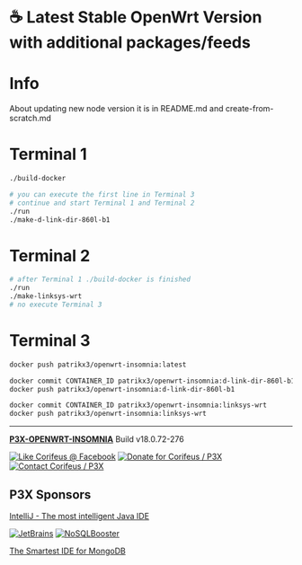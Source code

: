 [//]: #@corifeus-header

# ☕ Latest Stable OpenWrt Version with additional packages/feeds

                        
[//]: #@corifeus-header:end
# Info 
About updating new node version it is in README.md and create-from-scratch.md

# Terminal 1

```bash
./build-docker

# you can execute the first line in Terminal 3
# continue and start Terminal 1 and Terminal 2
./run
./make-d-link-dir-860l-b1
```

# Terminal 2
```bash
# after Terminal 1 ./build-docker is finished
./run
./make-linksys-wrt
# no execute Terminal 3
```

# Terminal 3

```bash
docker push patrikx3/openwrt-insomnia:latest

docker commit CONTAINER_ID patrikx3/openwrt-insomnia:d-link-dir-860l-b1
docker push patrikx3/openwrt-insomnia:d-link-dir-860l-b1

docker commit CONTAINER_ID patrikx3/openwrt-insomnia:linksys-wrt
docker push patrikx3/openwrt-insomnia:linksys-wrt
```
[//]: #@corifeus-footer

---

[**P3X-OPENWRT-INSOMNIA**](https://pages.corifeus.com/openwrt-insomnia) Build v18.0.72-276 

[![Like Corifeus @ Facebook](https://img.shields.io/badge/LIKE-Corifeus-3b5998.svg)](https://www.facebook.com/corifeus.software) [![Donate for Corifeus / P3X](https://img.shields.io/badge/Donate-Corifeus-003087.svg)](https://www.paypal.com/cgi-bin/webscr?cmd=_s-xclick&hosted_button_id=QZVM4V6HVZJW6)  [![Contact Corifeus / P3X](https://img.shields.io/badge/Contact-P3X-ff9900.svg)](https://www.patrikx3.com/en/front/contact) 


## P3X Sponsors

[IntelliJ - The most intelligent Java IDE](https://www.jetbrains.com)
  
[![JetBrains](https://cdn.corifeus.com/assets/svg/jetbrains-logo.svg)](https://www.jetbrains.com/) [![NoSQLBooster](https://cdn.corifeus.com/assets/png/nosqlbooster-70x70.png)](https://www.nosqlbooster.com/)

[The Smartest IDE for MongoDB](https://www.nosqlbooster.com)
  
  
 

[//]: #@corifeus-footer:end